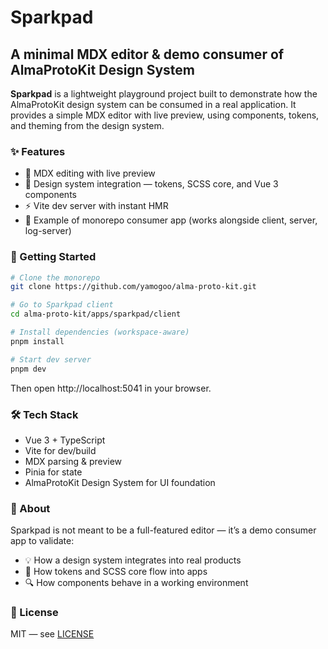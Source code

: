 # Sparkpad

## A minimal MDX editor & demo consumer of AlmaProtoKit Design System

**Sparkpad** is a lightweight playground project built to demonstrate how the AlmaProtoKit design system
can be consumed in a real application.
It provides a simple MDX editor with live preview, using components, tokens, and theming from the design system.

### ✨ Features

- 📝 MDX editing with live preview
- 🎨 Design system integration — tokens, SCSS core, and Vue 3 components
- ⚡ Vite dev server with instant HMR
- 🧩 Example of monorepo consumer app (works alongside client, server, log-server)

### 🚀 Getting Started

```bash
# Clone the monorepo
git clone https://github.com/yamogoo/alma-proto-kit.git

# Go to Sparkpad client
cd alma-proto-kit/apps/sparkpad/client

# Install dependencies (workspace-aware)
pnpm install

# Start dev server
pnpm dev
```

Then open http://localhost:5041
in your browser.

### 🛠 Tech Stack

- Vue 3 + TypeScript
- Vite for dev/build
- MDX parsing & preview
- Pinia for state
- AlmaProtoKit Design System for UI foundation

### 📖 About

Sparkpad is not meant to be a full-featured editor — it’s a demo consumer app to validate:

- 💡 How a design system integrates into real products
- 🧪 How tokens and SCSS core flow into apps
- 🔍 How components behave in a working environment

### 📜 License

MIT — see [LICENSE](./LICENSE)
